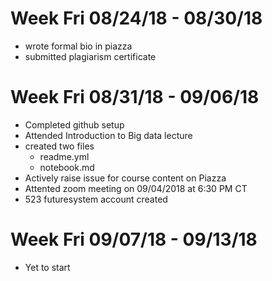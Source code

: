 # Week Fri 08/24/18 - 08/30/18
* wrote formal bio in piazza
* submitted plagiarism certificate

# Week Fri 08/31/18 - 09/06/18

* Completed github setup
* Attended Introduction to Big data lecture
* created two files
  *  readme.yml
  *  notebook.md
* Actively raise issue for course content on Piazza
* Attented zoom meeting on 09/04/2018 at 6:30 PM CT
* 523 futuresystem account created

# Week Fri 09/07/18 - 09/13/18

* Yet to start



